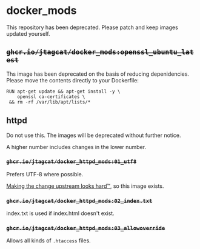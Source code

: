 # docker_mods
This repository has been deprecated. Please patch and keep images updated yourself.

## ~~`ghcr.io/jtagcat/docker_mods:openssl_ubuntu_latest`~~
Ths image has been deprecated on the basis of reducing depenidencies. Please move the contents directly to your Dockerfile:
```
RUN apt-get update && apt-get install -y \
    openssl ca-certificates \
 && rm -rf /var/lib/apt/lists/*
```

## httpd
Do not use this. The images will be deprecated without further notice.

A higher number includes changes in the lower number.

### ~~`ghcr.io/jtagcat/docker_httpd_mods:01_utf8`~~

Prefers UTF-8 where possible.

[Making the change upstream looks hard™](https://github.com/docker-library/httpd/issues/171), so this image exists.

### ~~`ghcr.io/jtagcat/docker_httpd_mods:02_index.txt`~~

index.txt is used if index.html doesn't exist.

### ~~`ghcr.io/jtagcat/docker_httpd_mods:03_allowoverride`~~

Allows all kinds of `.htaccess` files.
